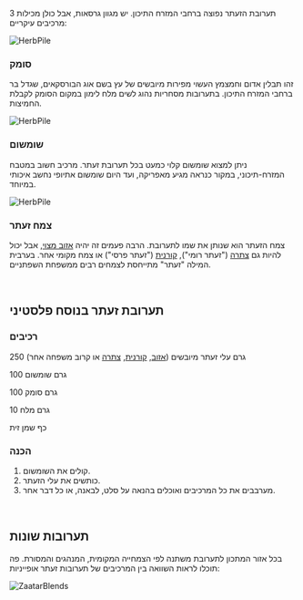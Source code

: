 תערובת הזעתר נפוצה ברחבי המזרח התיכון. יש מגוון גרסאות, אבל כולן מכילות 3 מרכיבים עיקריים:

![HerbPile](sumac.jpg)

### סומק

זהו תבלין אדום וחמצמץ העשוי מפירות מיובשים של עץ בשם אוג הבורסקאים, שגדל בר ברחבי המזרח התיכון. בתערובות מסחריות נהוג לשים מלח לימון במקום הסומק לקבלת החמיצות.

![HerbPile](sesame.jpg)

### שומשום

ניתן למצוא שומשום קלוי כמעט בכל תערובת זעתר. מרכיב חשוב במטבח המזרח-תיכוני, במקור כנראה מגיע מאפריקה, ועד היום שומשום אתיופי נחשב איכותי במיוחד.

![HerbPile](zaatar.jpg)

### צמח זעתר

צמח הזעתר הוא שנותן את שמו לתערובת. הרבה פעמים זה יהיה [אזוב מצוי](/herb/zaatar), אבל יכול להיות גם [צתרה](/herb/summer-savory) ("זעתר רומי"),  [קורנית](/herb/thyme) ("זעתר פרסי") או צמח מקומי אחר. בערבית המילה "זעתר" מתייחסת לצמחים רבים ממשפחת השפתניים.  

&nbsp;



## תערובת זעתר בנוסח פלסטיני

### רכיבים

250 גרם עלי זעתר מיובשים ([אזוב](/herb/zaatar), [קורנית](/herb/thyme), [צתרה](/herb/summer-savory) או קרוב משפחה אחר)

100 גרם שומשום 

100 גרם סומק 

10 גרם מלח

כף שמן זית

### הכנה

1. קולים את השומשום.
2. כותשים את עלי הזעתר.
3. מערבבים את כל המרכיבים ואוכלים בהנאה על סלט, לבאנה, או כל דבר אחר.  



&nbsp;



## תערובות שונות

בכל אזור המתכון לתערובת משתנה לפי הצמחייה המקומית, המנהגים והמסורת. פה תוכלו לראות השוואה בין המרכיבים של תערובות זעתר אופייניות:

![ZaatarBlends](amounts.jpg)

